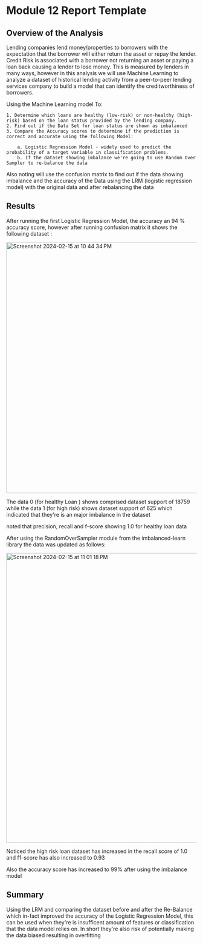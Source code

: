# Module 12 Report Template

## Overview of the Analysis


Lending companies lend money/properties to borrowers with the expectation that the borrower will either return the asset or repay the lender. Credit Risk is associated with a borrower not returning an asset or paying a loan back causing a lender to lose money. This is measured by lenders in many ways, however in this analysis we will use Machine Learning to analyze a dataset of historical lending activity from a peer-to-peer lending services company to build a model that can identify the creditworthiness of borrowers.

Using the Machine Learning model To: 

    1. Determine which loans are healthy (low-risk) or non-healthy (high-risk) based on the loan status provided by the lending company.
    2. Find out if the Data Set for loan status are shown as imbalanced 
    3. Compare the Accuracy scores to determine if the prediction is correct and accurate using the following Model: 

        a. Logistic Regression Model - widely used to predict the probability of a target variable in classification problems.
        b. If the dataset showing imbalance we're going to use Random Over Sampler to re-balance the data 


Also noting will use the confusion matrix to find out if the data showing imbalance and the accuracy of the Data using the LRM (logistic regression model) with the original data and after rebalancing the data 



## Results 

After running the first Logistic Regression Model, the accuracy an 94 % accuracy score, however after running confusion matrix it shows the following dataset : 



<img width="663" alt="Screenshot 2024-02-15 at 10 44 34 PM" src="https://github.com/davisdw/Credit_Risk_Classification/assets/104311388/66c357e2-faf8-40cb-927e-857a8487def0">


The data 0 (for healthy Loan ) shows comprised dataset support of 18759 while the data 1 (for high risk) shows dataset support of 625 which indicated that they're is an major imbalance in the dataset 

noted that precision, recall and f-score showing 1.0 for healthy loan data

After using the RandomOverSampler module from the imbalanced-learn library the data was updated as follows: 


<img width="765" alt="Screenshot 2024-02-15 at 11 01 18 PM" src="https://github.com/davisdw/Credit_Risk_Classification/assets/104311388/4aa8f07a-8c75-4891-ba15-fd8376396e8b">


Noticed the high risk loan dataset has increased in the recall score of 1.0 and f1-score has also increased to 0.93 

Also the accuracy score has increased to 99% after using the imbalance model 


## Summary

Using the LRM and comparing the dataset before and after the Re-Balance which in-fact improved the accuracy of the Logistic Regression Model, this can be used when they're is insufficent amount of features or classification that the data model relies on. In short they're also risk of potentially making the data biased resulting in overfitting 
